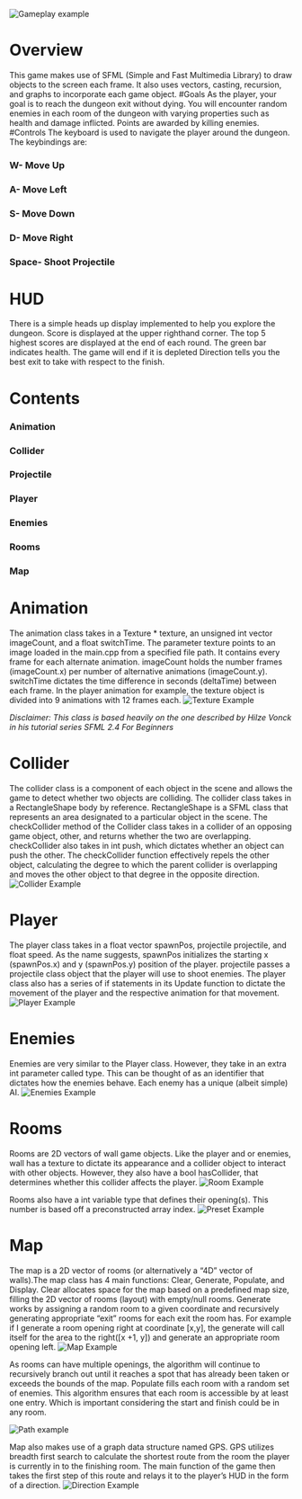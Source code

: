 ![Gameplay example](https://i.imgur.com/Xk8yNSd.png)
# Overview
This game makes use of SFML (Simple and Fast Multimedia Library) to draw objects to the screen each frame. It also uses vectors, casting, recursion, and graphs to incorporate each game object.
#Goals
As the player, your goal is to reach the dungeon exit without dying.
You will encounter random enemies in each room of the dungeon with varying properties such as health and damage inflicted. 
Points are awarded by killing enemies.
#Controls
The keyboard is used to navigate the player around the dungeon. The keybindings are:
### W- Move Up
### A- Move Left
### S- Move Down
### D- Move Right
### Space- Shoot Projectile

# HUD
There is a simple heads up display implemented to help you explore the dungeon.
Score is displayed at the upper righthand corner. The top 5 highest scores are displayed at the end of each round.
The green bar indicates health. The game will end if it is depleted
Direction tells you the best exit to take with respect to the finish.

# Contents
### Animation
### Collider
### Projectile
### Player
### Enemies
### Rooms
### Map




# Animation
The animation class takes in a Texture * texture, an unsigned int vector imageCount, and a float switchTime. The parameter texture points to an image loaded in the main.cpp from a specified file path. It contains every frame for each alternate animation. imageCount holds the number frames (imageCount.x) per number of alternative animations (imageCount.y). switchTime dictates the time difference in seconds (deltaTime) between each frame.
In the player animation for example, the texture object is divided into 9 animations with 12 frames each.
![Texture Example](https://i.imgur.com/EPj14YS.png)

*Disclaimer: This class is based heavily on the one described by Hilze Vonck in his tutorial series SFML 2.4 For Beginners*

# Collider 
The collider class is a component of each object in the scene and allows the game to detect whether two objects are colliding. The collider class takes in a RectangleShape body by reference. RectangleShape is a SFML class that represents an area designated to a particular object in the scene. The checkCollider method of the Collider class takes in a collider of an opposing game object, other, and returns whether the two are overlapping. checkCollider also takes in int push, which dictates whether an object can push the other.
The checkCollider function effectively repels the other object, calculating the degree to which the parent collider is overlapping and moves the other object to that degree in the opposite direction.
![Collider Example](https://i.imgur.com/iNXIOav.png)

# Player
The player class takes in a float vector spawnPos, projectile projectile, and float speed. As the name suggests, spawnPos initializes the starting x (spawnPos.x) and y (spawnPos.y) position of the player. projectile passes a projectile class object that the player will use to shoot enemies.
The player class also has a series of if statements in its Update function to dictate the movement of the player and the respective animation for that movement.
![Player Example](https://i.imgur.com/wNAfuJ9.png)

# Enemies
Enemies are very similar to the Player class. However, they take in an extra int parameter called type. This can be thought of as an identifier that dictates how the enemies behave. Each enemy has a unique (albeit simple) AI.
![Enemies Example](https://i.imgur.com/JcMXcaA.png)

# Rooms
Rooms are 2D vectors of wall game objects. Like the player and or enemies, wall has a texture to dictate its appearance and a collider object to interact with other objects. However, they also have a bool hasCollider, that determines whether this collider affects the player. 
![Room Example](blob:https://imgur.com/43f646f5-deb9-42ed-9731-ffd35aabc66f)

Rooms also have a int variable type that defines their opening(s). This number is based off a preconstructed array index. 
![Preset Example](https://i.imgur.com/cMH97Tp.png)

# Map
The map is a 2D vector of rooms (or alternatively a “4D” vector of walls).The map class has 4 main functions: Clear, Generate, Populate, and Display. 
Clear allocates space for the map based on a predefined map size, filling the 2D vector of rooms (layout) with empty/null rooms. 
Generate works by assigning a random room to a given coordinate and recursively generating appropriate “exit” rooms for each exit the room has. For example if I generate a room opening right at coordinate [x,y], the generate will call itself for the area to the right([x +1, y]) and generate an appropriate room opening left.
![Map Example](https://i.imgur.com/EMOXkW2.png)


As rooms can have multiple openings, the algorithm will continue to recursively branch out until it reaches a spot that has already been taken or exceeds the bounds of the map.
Populate fills each room with a random set of enemies.
This algorithm ensures that each room is accessible by at least one entry. Which is important considering the start and finish could be in any room.

![Path example](https://i.imgur.com/dtM3BMU.png)

Map also makes use of a graph data structure named GPS. GPS utilizes breadth first search to calculate the shortest route from the room the player is currently in to the finishing room. The main function of the game then takes the first step of this route and relays it to the player’s HUD in the form of a direction.
![Direction Example](https://i.imgur.com/QH321rm.png)
